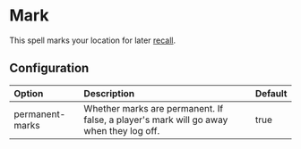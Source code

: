 # Mark #

This spell marks your location for later [recall](RecallSpell.md).

## Configuration ##

| **Option** | **Description** | **Default** |
|:-----------|:----------------|:------------|
| permanent-marks | Whether marks are permanent. If false, a player's mark will go away when they log off. | true        |